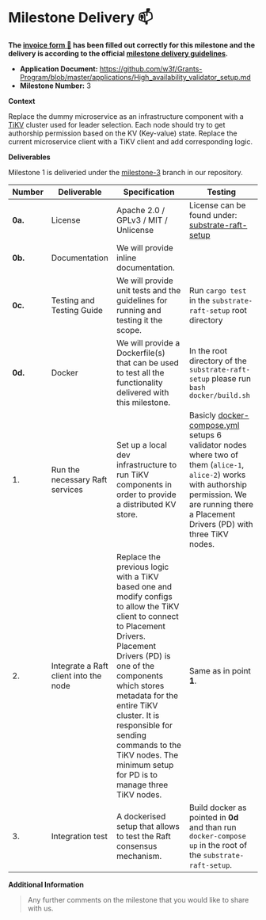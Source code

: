 # Milestone Delivery :mailbox:

**The [invoice form :pencil:](https://docs.google.com/forms/d/e/1FAIpQLSfmNYaoCgrxyhzgoKQ0ynQvnNRoTmgApz9NrMp-hd8mhIiO0A/viewform) has been filled out correctly for this milestone and the delivery is according to the official [milestone delivery guidelines](https://github.com/w3f/Grants-Program/blob/master/docs/Support%20Docs/milestone-deliverables-guidelines.md).**

- **Application Document:** https://github.com/w3f/Grants-Program/blob/master/applications/High_availability_validator_setup.md
- **Milestone Number:** 3

**Context**

Replace the dummy microservice as an infrastructure component with a [TiKV](https://github.com/tikv/tikv) cluster used for leader selection.
Each node should try to get authorship permission based on the KV (Key-value) state. Replace the current microservice client with a TiKV client and add corresponding logic.

**Deliverables**

Milestone 1 is deliveried under the [milestone-3](https://github.com/bright/substrate-raft-setup/blob/milestone-3) branch in our repository.

| Number  | Deliverable                           | Specification                                                                                                                                                                                                                                                                                                                                      | Testing                                                                                                                                                                                                                                                                                   |
| ------- | ------------------------------------- | -------------------------------------------------------------------------------------------------------------------------------------------------------------------------------------------------------------------------------------------------------------------------------------------------------------------------------------------------- | ----------------------------------------------------------------------------------------------------------------------------------------------------------------------------------------------------------------------------------------------------------------------------------------- |
| **0a.** | License                               | Apache 2.0 / GPLv3 / MIT / Unlicense                                                                                                                                                                                                                                                                                                               | License can be found under: [substrate-raft-setup](https://github.com/bright/substrate-raft-setup/blob/milestone-3/LICENSE)                                                                                                                                                               |
| **0b.** | Documentation                         | We will provide inline documentation.                                                                                                                                                                                                                                                                                                              |
| **0c.** | Testing and Testing Guide             | We will provide unit tests and the guidelines for running and testing it the scope.                                                                                                                                                                                                                                                                | Run `cargo test` in the `substrate-raft-setup` root directory                                                                                                                                                                                                                             |
| **0d.** | Docker                                | We will provide a Dockerfile(s) that can be used to test all the functionality delivered with this milestone.                                                                                                                                                                                                                                      | In the root directory of the `substrate-raft-setup` please run `bash docker/build.sh`                                                                                                                                                                                                     |
| 1.      | Run the necessary Raft services       | Set up a local dev infrastructure to run TiKV components in order to provide a distributed KV store.                                                                                                                                                                                                                                               | Basicly [docker-compose.yml](https://github.com/bright/substrate-raft-setup/blob/milestone-3/docker-compose.yml) setups 6 validator nodes where two of them (`alice-1`, `alice-2`) works with authorship permission. We are running there a Placement Drivers (PD) with three TiKV nodes. |
| 2.      | Integrate a Raft client into the node | Replace the previous logic with a TiKV based one and modify configs to allow the TiKV client to connect to Placement Drivers. Placement Drivers (PD) is one of the components which stores metadata for the entire TiKV cluster. It is responsible for sending commands to the TiKV nodes. The minimum setup for PD is to manage three TiKV nodes. | Same as in point **1**.                                                                                                                                                                                                                                                                   |
| 3.      | Integration test                      | A dockerised setup that allows to test the Raft consensus mechanism.                                                                                                                                                                                                                                                                               | Build docker as pointed in **0d** and than run `docker-compose up` in the root of the `substrate-raft-setup`.                                                                                                                                                                             |

**Additional Information**

> Any further comments on the milestone that you would like to share with us.
